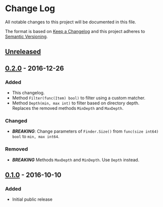 Change Log
==========

All notable changes to this project will be documented in this file.

The format is based on [Keep a Changelog](http://keepachangelog.com/) 
and this project adheres to [Semantic Versioning](http://semver.org/).


[Unreleased]
------------


[0.2.0] - 2016-12-26
--------------------

### Added

- This changelog.
- Method `Filter(func(Item) bool)` to filter using a custom matcher.
- Method `Depth(min, max int)` to filter based on directory depth.
  Replaces the removed methods `MinDepth` and `MaxDepth`.


### Changed

- ***BREAKING***: Change parameters of `Finder.Size()` from `func(size int64) bool` to `min, max int64`.


### Removed

- ***BREAKING*** Methods `MaxDepth` and `MinDepth`. Use `Depth` instead.


[0.1.0] - 2016-10-10
--------------------

### Added

- Initial public release


[Unreleased]: https://github.com/nochso/finder/compare/0.2.0...HEAD
[0.2.0]: https://github.com/nochso/finder/compare/0.1.0...0.2.0
[0.1.0]: https://github.com/nochso/finder/compare/a71aecf5b715e482a6b29121a271936f92aeea51...0.1.0